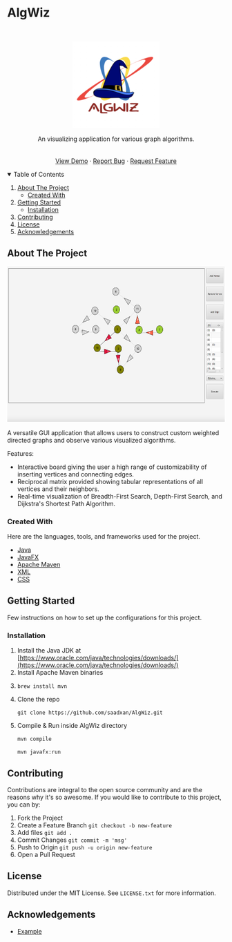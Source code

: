 # AlgWiz


<!-- PROJECT LOGO -->
<br />
<p align="center">
  <a href="https://github.com/saadxan/AlgWiz/">
    <img src="assets/logo.png" alt="Logo" width="200" height="200">
  </a>
  <p align="center">
    An visualizing application for various graph algorithms.
    <br />
    <a href="https://github.com/saadxan/AlgWiz/README.md">
    <br />
    <br />
    <a href="assets/demo.md">View Demo</a>
    ·
    <a href="https://github.com/saadxan/AlgWiz/issues">Report Bug</a>
    ·
    <a href="https://github.com/saadxan/AlgWiz/issues">Request Feature</a>
  </p>
</p>



<!-- TABLE OF CONTENTS -->
<details open="open">
  <summary>Table of Contents</summary>
  <ol>
    <li>
      <a href="#about-the-project">About The Project</a>
      <ul>
        <li><a href="#created-with">Created With</a></li>
      </ul>
    </li>
    <li>
      <a href="#getting-started">Getting Started</a>
      <ul>
        <li><a href="#installation">Installation</a></li>
      </ul>
    </li>
    <li><a href="#contributing">Contributing</a></li>
    <li><a href="#license">License</a></li>
    <li><a href="#acknowledgements">Acknowledgements</a></li>
  </ol>
</details>



<!-- ABOUT THE PROJECT -->
## About The Project

<img src="assets/sample-demo.png" alt="sample-demo" width="640" height="360">

A versatile GUI application that allows users to construct custom weighted directed graphs and observe various visualized algorithms. 

Features:
* Interactive board giving the user a high range of customizability of inserting vertices and connecting edges.
* Reciprocal matrix provided showing tabular representations of all vertices and their neighbors.
* Real-time visualization of Breadth-First Search, Depth-First Search, and Dijkstra's Shortest Path Algorithm.



### Created With

Here are the languages, tools, and frameworks used for the project.
* [Java](https://www.java.com/)
* [JavaFX](https://openjfx.io/)
* [Apache Maven](https://maven.apache.org/)
* [XML](https://www.w3.org/XML/)
* [CSS](https://www.w3.org/CSS/)



<!-- GETTING STARTED -->
## Getting Started

Few instructions on how to set up the configurations for this project.

### Installation

1. Install the Java JDK at [https://www.oracle.com/java/technologies/downloads/](https://www.oracle.com/java/technologies/downloads/)
2. Install Apache Maven binaries
3. ```
   brew install mvn
   ```
4. Clone the repo
   ```
   git clone https://github.com/saadxan/AlgWiz.git
   ```
5. Compile & Run inside AlgWiz directory
   ```
   mvn compile
   ```
   ```
   mvn javafx:run
   ```



<!-- CONTRIBUTING -->
## Contributing

Contributions are integral to the open source community and are the reasons why it's so awesome. If you would like to contribute to this project, you can by: 

1. Fork the Project
2. Create a Feature Branch `git checkout -b new-feature`
3. Add files `git add .`
4. Commit Changes `git commit -m 'msg'`
5. Push to Origin `git push -u origin new-feature`
6. Open a Pull Request



<!-- LICENSE -->
## License

Distributed under the MIT License. See `LICENSE.txt` for more information.



<!-- ACKNOWLEDGEMENTS -->
## Acknowledgements

* [Example](https://www.example.com)
